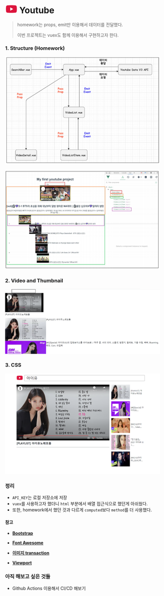 

# <img src="README.assets/image-20210630202646261.png" alt="image-20210630202646261" style="zoom:50%;" /> Youtube

> homework는 props, emit만 이용해서 데이터를 전달했다.
>
> 이번 프로젝트는 vuex도 함께 이용해서 구현하고자 한다.





### 1. Structure (Homework)

![image-20210628225304252](README.assets/image-20210628225304252.png)



![image-20210628225314806](README.assets/image-20210628225314806.png)



### 2. Video and Thumbnail

![image-20210629231506618](README.assets/image-20210629231506618.png)





### 3. CSS

![image-20210630202121443](README.assets/image-20210630202121443.png)

### 정리

- `API_KEY`는 로컬 저장소에 저장
- `vuex`를 사용하고자 했더니 `html` 부분에서 배열 접근식으로 했던게 아쉬웠다.
- 또한, homework에서 했던 것과 다르게 `computed`보다 `method`를 더 사용했다.





#### 참고

- [**Bootstrap**](https://getbootstrap.com/)
- [**Font Awesome**](https://fontawesome.com/)

- [**이미지 transaction**](https://developer.mozilla.org/ko/docs/Web/CSS/CSS_Transitions/Using_CSS_transitions)

- [**Viewport**](https://velog.io/@pandati0710/CSS-viewport%EB%9E%80)





### 아직 해보고 싶은 것들

- Github Actions 이용해서 CI/CD 해보기

